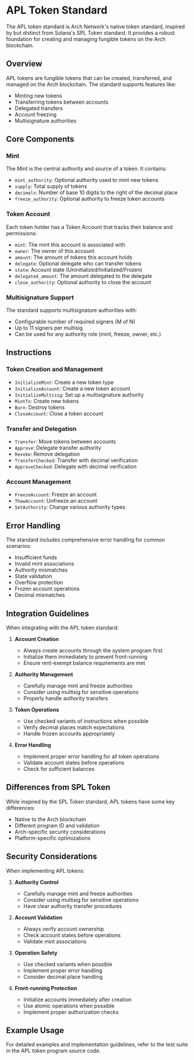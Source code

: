 # APL Token Standard

The APL token standard is Arch Network's native token standard, inspired by but distinct from Solana's SPL Token standard. It provides a robust foundation for creating and managing fungible tokens on the Arch blockchain.

## Overview

APL tokens are fungible tokens that can be created, transferred, and managed on the Arch blockchain. The standard supports features like:

- Minting new tokens
- Transferring tokens between accounts
- Delegated transfers
- Account freezing
- Multisignature authorities

## Core Components

### Mint

The Mint is the central authority and source of a token. It contains:

- `mint_authority`: Optional authority used to mint new tokens
- `supply`: Total supply of tokens
- `decimals`: Number of base 10 digits to the right of the decimal place
- `freeze_authority`: Optional authority to freeze token accounts

### Token Account

Each token holder has a Token Account that tracks their balance and permissions:

- `mint`: The mint this account is associated with
- `owner`: The owner of this account
- `amount`: The amount of tokens this account holds
- `delegate`: Optional delegate who can transfer tokens
- `state`: Account state (Uninitialized/Initialized/Frozen)
- `delegated_amount`: The amount delegated to the delegate
- `close_authority`: Optional authority to close the account

### Multisignature Support

The standard supports multisignature authorities with:
- Configurable number of required signers (M of N)
- Up to 11 signers per multisig
- Can be used for any authority role (mint, freeze, owner, etc.)

## Instructions

### Token Creation and Management
- `InitializeMint`: Create a new token type
- `InitializeAccount`: Create a new token account
- `InitializeMultisig`: Set up a multisignature authority
- `MintTo`: Create new tokens
- `Burn`: Destroy tokens
- `CloseAccount`: Close a token account

### Transfer and Delegation
- `Transfer`: Move tokens between accounts
- `Approve`: Delegate transfer authority
- `Revoke`: Remove delegation
- `TransferChecked`: Transfer with decimal verification
- `ApproveChecked`: Delegate with decimal verification

### Account Management
- `FreezeAccount`: Freeze an account
- `ThawAccount`: Unfreeze an account
- `SetAuthority`: Change various authority types

## Error Handling

The standard includes comprehensive error handling for common scenarios:

- Insufficient funds
- Invalid mint associations
- Authority mismatches
- State validation
- Overflow protection
- Frozen account operations
- Decimal mismatches

## Integration Guidelines

When integrating with the APL token standard:

1. **Account Creation**
   - Always create accounts through the system program first
   - Initialize them immediately to prevent front-running
   - Ensure rent-exempt balance requirements are met

2. **Authority Management**
   - Carefully manage mint and freeze authorities
   - Consider using multisig for sensitive operations
   - Properly handle authority transfers

3. **Token Operations**
   - Use checked variants of instructions when possible
   - Verify decimal places match expectations
   - Handle frozen accounts appropriately

4. **Error Handling**
   - Implement proper error handling for all token operations
   - Validate account states before operations
   - Check for sufficient balances

## Differences from SPL Token

While inspired by the SPL Token standard, APL tokens have some key differences:

- Native to the Arch blockchain
- Different program ID and validation
- Arch-specific security considerations
- Platform-specific optimizations

## Security Considerations

When implementing APL tokens:

1. **Authority Control**
   - Carefully manage mint and freeze authorities
   - Consider using multisig for sensitive operations
   - Have clear authority transfer procedures

2. **Account Validation**
   - Always verify account ownership
   - Check account states before operations
   - Validate mint associations

3. **Operation Safety**
   - Use checked variants when possible
   - Implement proper error handling
   - Consider decimal place handling

4. **Front-running Protection**
   - Initialize accounts immediately after creation
   - Use atomic operations when possible
   - Implement proper authorization checks

## Example Usage

For detailed examples and implementation guidelines, refer to the test suite in the APL token program source code. 
